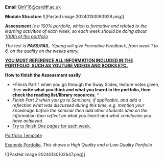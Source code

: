 
**Email**
QinY16@cardiff.ac.uk

**Module Structure**
![[Pasted image 20240130090929.png]]

**Assessment**
*Is a 100% portfolio, which is formative and related to the learning activities of each week, so each week should be doing about <u>1/10th of the portfolio</u>*

*The test is **PASS/FAIL.** Yipeng will give Formative Feedback, from week 1 to 6, on the quality on the weeks entry.*

**<u>YOU MUST REFERENCE ALL INFORMATION INCLUDED IN THE PORTFOLIO, SUCH AS YOUTUBE VIDEOS AND BOOKS ETC.</u>**

**How to finish the Assessment easily**

- *Finish Part 1 when you go through the Sway Slides, lecture notes given, then **write what you think and what you learnt in the portfolio, then check the reading list/library resources**, *
- *Finish Part 2 when you go to Seminars, if applicable, and add a reflection what was discussed during this time, e.g. mention your knowledge before the seminar then add other students idea on the information then reflect on what you learnt and what conclusion you have achieved.*
- <u>Try to finish <em>One pages</em> for each week.</u>

[Portfolio Template](https://learningcentral.cf.ac.uk/ultra/courses/_417224_1/outline/file/_7783979_1)

[Example Portfolio](https://learningcentral.cf.ac.uk/ultra/courses/_417224_1/outline/file/_7783978_1), *This shows a High Quality and a Low Quality Portfolio*

![[Pasted image 20240130102647.png]]
